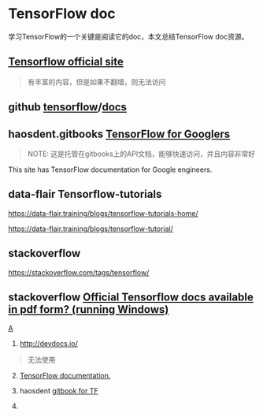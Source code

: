 # TensorFlow doc

学习TensorFlow的一个关键是阅读它的doc，本文总结TensorFlow doc资源。

## [Tensorflow official site](https://www.tensorflow.org/)

> 有丰富的内容，但是如果不翻墙，则无法访问

## github [tensorflow](https://github.com/tensorflow)/[docs](https://github.com/tensorflow/docs)



## haosdent.gitbooks [TensorFlow for Googlers](https://haosdent.gitbooks.io/tensorflow-document/content/)

> NOTE: 这是托管在gitbooks上的API文档，能够快速访问，并且内容非常好

This site has TensorFlow documentation for Google engineers.



## data-flair Tensorflow-tutorials

https://data-flair.training/blogs/tensorflow-tutorials-home/

https://data-flair.training/blogs/tensorflow-tutorial/



## stackoverflow

https://stackoverflow.com/tags/tensorflow/



## stackoverflow [Official Tensorflow docs available in pdf form? (running Windows)](https://stackoverflow.com/questions/44091494/official-tensorflow-docs-available-in-pdf-form-running-windows)



[A](https://stackoverflow.com/questions/44091494/official-tensorflow-docs-available-in-pdf-form-running-windows/44091537#44091537)

1) http://devdocs.io/

> 无法使用

2) [TensorFlow documentation.](https://www.tensorflow.org/versions/r0.11/how_tos/documentation/)

3) haosdent [gitbook for TF](http://haosdent.gitbooks.io/tensorflow-document/content/api_docs)

4) 